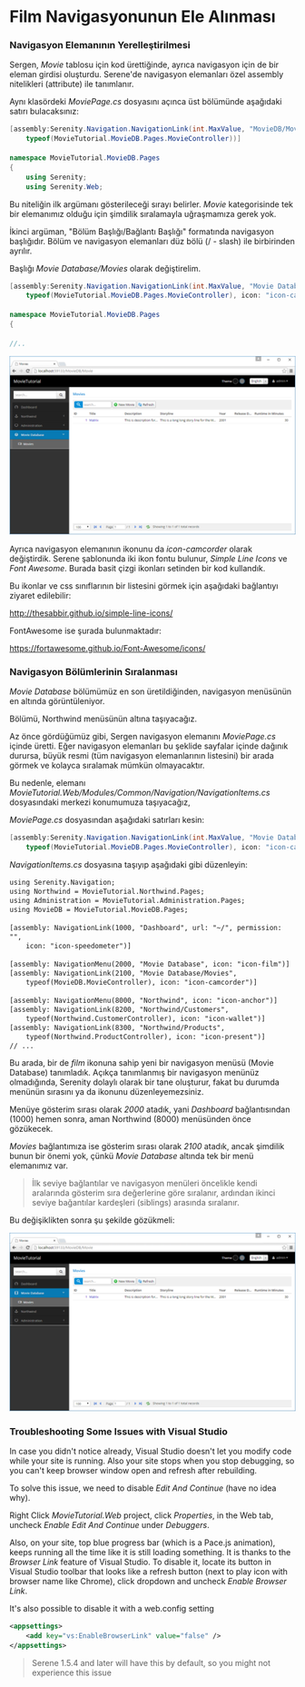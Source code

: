 # Film Navigasyonunun Ele Alınması

### Navigasyon Elemanının Yerelleştirilmesi

Sergen, *Movie* tablosu için kod ürettiğinde, ayrıca navigasyon için de bir eleman girdisi oluşturdu. Serene'de navigasyon elemanları özel assembly nitelikleri (attribute) ile tanımlanır.

Aynı klasördeki *MoviePage.cs* dosyasını açınca üst bölümünde aşağıdaki satırı bulacaksınız:

```cs
[assembly:Serenity.Navigation.NavigationLink(int.MaxValue, "MovieDB/Movie", 
    typeof(MovieTutorial.MovieDB.Pages.MovieController))]

namespace MovieTutorial.MovieDB.Pages
{
    using Serenity;
    using Serenity.Web;

```

Bu niteliğin ilk argümanı gösterileceği sırayı belirler. *Movie* kategorisinde tek bir elemanımız olduğu için şimdilik sıralamayla uğraşmamıza gerek yok.

İkinci argüman, "Bölüm Başlığı/Bağlantı Başlığı" formatında navigasyon başlığıdır. Bölüm ve navigasyon elemanları düz bölü (/ - slash) ile birbirinden ayrılır.

Başlığı *Movie Database/Movies* olarak değiştirelim.

```cs
[assembly:Serenity.Navigation.NavigationLink(int.MaxValue, "Movie Database/Movies", 
    typeof(MovieTutorial.MovieDB.Pages.MovieController), icon: "icon-camrecorder")]

namespace MovieTutorial.MovieDB.Pages
{

//..
```

![Navigation Elemanı Başlık ve İkonu](img/movies_navigation_links.png)

Ayrıca navigasyon elemanının ikonunu da *icon-camcorder* olarak değiştirdik. Serene şablonunda iki ikon fontu bulunur, *Simple Line Icons* ve *Font Awesome*. Burada basit çizgi ikonları setinden bir kod kullandık. 

Bu ikonlar ve css sınıflarının bir listesini görmek için aşağıdaki bağlantıyı ziyaret edilebilir:

http://thesabbir.github.io/simple-line-icons/

FontAwesome ise şurada bulunmaktadır:

https://fortawesome.github.io/Font-Awesome/icons/


### Navigasyon Bölümlerinin Sıralanması

*Movie Database* bölümümüz en son üretildiğinden, navigasyon menüsünün en altında görüntüleniyor.

Bölümü, Northwind menüsünün altına taşıyacağız.

Az önce gördüğümüz gibi, Sergen navigasyon elemanını *MoviePage.cs* içinde üretti. Eğer navigasyon elemanları bu şeklide sayfalar içinde dağınık durursa, büyük resmi (tüm navigasyon elemanlarının listesini) bir arada görmek ve kolayca sıralamak mümkün olmayacaktır.

Bu nedenle, elemanı *MovieTutorial.Web/Modules/Common/Navigation/NavigationItems.cs* dosyasındaki merkezi konumumuza taşıyacağız, 

*MoviePage.cs* dosyasından aşağıdaki satırları kesin:

```cs
[assembly:Serenity.Navigation.NavigationLink(int.MaxValue, "Movie Database/Movies", 
    typeof(MovieTutorial.MovieDB.Pages.MovieController), icon: "icon-camrecorder")]
```

*NavigationItems.cs* dosyasına taşıyıp aşağıdaki gibi düzenleyin:

```
using Serenity.Navigation;
using Northwind = MovieTutorial.Northwind.Pages;
using Administration = MovieTutorial.Administration.Pages;
using MovieDB = MovieTutorial.MovieDB.Pages;

[assembly: NavigationLink(1000, "Dashboard", url: "~/", permission: "",
    icon: "icon-speedometer")]

[assembly: NavigationMenu(2000, "Movie Database", icon: "icon-film")]
[assembly: NavigationLink(2100, "Movie Database/Movies", 
    typeof(MovieDB.MovieController), icon: "icon-camcorder")]

[assembly: NavigationMenu(8000, "Northwind", icon: "icon-anchor")]
[assembly: NavigationLink(8200, "Northwind/Customers", 
    typeof(Northwind.CustomerController), icon: "icon-wallet")]
[assembly: NavigationLink(8300, "Northwind/Products", 
    typeof(Northwind.ProductController), icon: "icon-present")]
// ...
```

Bu arada, bir de *film* ikonuna sahip yeni bir navigasyon menüsü (Movie Database) tanımladık. Açıkça tanımlanmış bir navigasyon menünüz olmadığında, Serenity dolaylı olarak bir tane oluşturur, fakat bu durumda menünün sırasını ya da ikonunu düzenleyemezsiniz.

Menüye gösterim sırası olarak *2000* atadık, yani *Dashboard* bağlantısından (1000) hemen sonra, aman Northwind (8000) menüsünden önce gözükecek.

*Movies* bağlantımıza ise gösterim sırası olarak *2100* atadık, ancak şimdilik bunun bir önemi yok, çünkü *Movie Database* altında tek bir menü elemanımız var.

> İlk seviye bağlantılar ve navigasyon menüleri öncelikle kendi aralarında gösterim sıra değerlerine göre sıralanır, ardından ikinci seviye bağantılar kardeşleri (siblings) arasında sıralanır.

Bu değişiklikten sonra şu şekilde gözükmeli:

![Movie Database Menüsü Taşındı](img/movies_navigation_moved.png)


### Troubleshooting Some Issues with Visual Studio

In case you didn't notice already, Visual Studio doesn't let you modify code while your site is running. Also your site stops when you stop debugging, so you can't keep browser window open and refresh after rebuilding.

To solve this issue, we need to disable *Edit And Continue* (have no idea why).

Right Click *MovieTutorial.Web* project, click *Properties*, in the Web tab, uncheck *Enable Edit And Continue* under *Debuggers*.

Also, on your site, top blue progress bar (which is a Pace.js animation), keeps running all the time like it is still loading something. It is thanks to the *Browser Link* feature of Visual Studio. To disable it, locate its button in Visual Studio toolbar that looks like a refresh button (next to play icon with browser name like Chrome), click dropdown and uncheck *Enable Browser Link*.

It's also possible to disable it with a web.config setting 

```xml
<appsettings>
    <add key="vs:EnableBrowserLink" value="false" />
</appsettings>
```

> Serene 1.5.4 and later will have this by default, so you might not experience this issue
